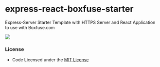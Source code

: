 # express-react-boxfuse-starter
Express-Server Starter Template with HTTPS Server and React Application to use with Boxfuse.com

![](https://comsysto.github.io/express-react-boxfuse-starter/img/frontend-app-structure---embedded-css-webfont.svg?v2)


### License

 * Code Licensed under the [MIT License](./LICENSE.md)
